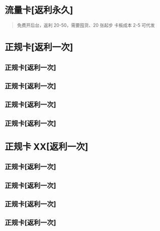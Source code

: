 # 流量卡[返利永久]

> 免费开后台，返利 20-50，需要囤货、20 张起步
> 卡板成本 2-5
> 可代发

# 正规卡[返利一次]

## 正规卡[返利一次]

## 正规卡[返利一次]

## 正规卡[返利一次]

## 正规卡[返利一次]

# 正规卡 XX[返利一次]

## 正规卡[返利一次]

## 正规卡[返利一次]

## 正规卡[返利一次]

## 正规卡[返利一次]
